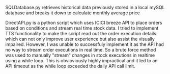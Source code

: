 SQLDatabase.py retrieves historical data previously stored in a local mySQL database and breaks it down to calculate monthly average price

DirectAPI.py is a python script which uses ICICI breeze API to place orders based on conditions and stream real time stock data. I tried to implement TTS functionality to make the script read out the order execution details which can not only improve user experience but also assist the visually impaired. However, I was unable to successfuly implement it as the API had no way to stream order executions in real time. So a brute force method was used to manually "stream" changes in stock executions in realtime using a while loop. This is obvioviously highly impractical and it led to an API timeout as the while loop exceeded the daily API call limit.
